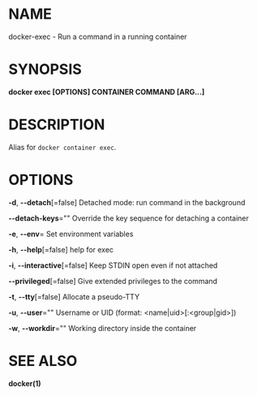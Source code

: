 # NAME

docker-exec - Run a command in a running container

# SYNOPSIS

**docker exec \[OPTIONS\] CONTAINER COMMAND \[ARG...\]**

# DESCRIPTION

Alias for `docker container exec`.

# OPTIONS

**-d**, **--detach**\[=false\] Detached mode: run command in the background

**--detach-keys**="" Override the key sequence for detaching a container

**-e**, **--env**= Set environment variables

**-h**, **--help**\[=false\] help for exec

**-i**, **--interactive**\[=false\] Keep STDIN open even if not attached

**--privileged**\[=false\] Give extended privileges to the command

**-t**, **--tty**\[=false\] Allocate a pseudo-TTY

**-u**, **--user**="" Username or UID (format: &lt;name|uid&gt;\[:&lt;group|gid&gt;\])

**-w**, **--workdir**="" Working directory inside the container

# SEE ALSO

**docker(1)**

